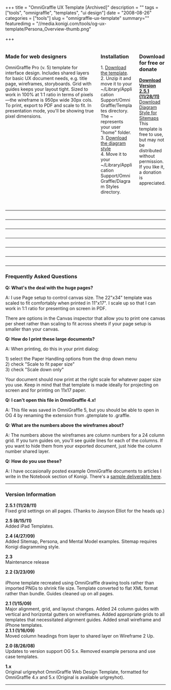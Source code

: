 +++
title = "OmniGraffle UX Template [Archived]"
description = ""
tags = ["tools", "omnigraffle", "templates", "ui design"]
date = "2008-08-26"
categories = ["tools"]
slug = "omnigraffle-ux-template"
summary=""
featuredimg = "//media.konigi.com/tools/og-ux-template/Persona_Overview-thumb.png"

+++



<div class="columns">
<div class="column">
<h3>Made for web designers</h3>
<p>OmniGraffle Pro (v. 5) template for interface design. Includes shared layers for basic UX document needs, e.g. title page, wireframes, storyboards. Grid with guides keeps your layout tight.  Sized to work in 100% at 1:1 ratio in terms of pixels&#8212;the wireframe is 950px wide 30px cols. To print, export to PDF and scale to fit. In presentation mode, you'll be showing true pixel dimensions.</p>
</div>
<div class="column">
<h3>Installation</h3>
<p>1. <a href="//media.konigi.com/tools/og-ux-template/Konigi-UX-Template-2-5-1.gtemplate.zip">Download the template</a>.<br />
2. Unzip it and move it to your ~/Library/Application Support/OmniGraffle/Templates directory. The ~ represents your user "home" folder.<br />
3. <a href="//media.konigi.com/tools/og-ux-template/Konigi.gdiagramstyle.zip">Download the diagram style</a><br />
4. Move it to your ~/Library/Application Support/OmniGraffle/Diagram Styles directory.
</p>
</div>
<div class="column">
<h3>Download for free or donate</h3>
<p><strong><a href="//media.konigi.com/tools/og-ux-template/Konigi-UX-Template-2-5-1.gtemplate.zip">Download Version 2.5.1 (11/28/11)</a></strong><br />
<a href="//media.konigi.com/tools/og-ux-template/Konigi.gdiagramstyle.zip">Download Diagram Style for Sitemaps</a><br />
<span class="t10">This template is free to use, but may not be distributed without permission. If you like it, a donation is appreciated.</span></p>
<form action="https://www.paypal.com/cgi-bin/webscr" method="post" class="mar0 pad0">
<input type="image" src="https://www.paypal.com/en_US/i/btn/btn_donate_SM.gif" border="0" name="submit" alt=""  class="mar0 pad0 paypal" style="background-color: #fff;" /><br />
<input type="hidden" name="cmd" value="_s-xclick" class="mar0 pad0" /><br />
<input type="hidden" name="hosted_button_id" value="2318535" class="mar0 pad0" /><br />
<img alt="" border="0" src="https://www.paypal.com/en_US/i/scr/pixel.gif" width="1" height="1" class="mar0 pad0" /><br />
</form>
</div>
</div>
<hr>
<div class="thumbs">
<!-- thumbs --><!-- thumbs --><div class="columns">
<div class="column">
<a href="//media.konigi.com/tools/og-ux-template/Title_of_Document.png" class="group" rel="group"><img class="img-responsive" src="//media.konigi.com/tools/og-ux-template/Title_of_Document-thumb.png" alt="" /></a>
</div>
<div class="column">
<a href="//media.konigi.com/tools/og-ux-template/Persona_Overview.png" class="group" rel="group"><img class="img-responsive" src="//media.konigi.com/tools/og-ux-template/Persona_Overview-thumb.png" alt="" /></a>
</div>
<div class="column">
<a href="//media.konigi.com/tools/og-ux-template/Detailed_Persona.png" class="group" rel="group"><img class="img-responsive" src="//media.konigi.com/tools/og-ux-template/Detailed_Persona-thumb.png" alt="" /></a>
</div>
</div>
<hr>
<div class="columns">
<div class="column">
<a href="//media.konigi.com/tools/og-ux-template/Mental_Model.png" class="group" rel="group"><img class="img-responsive" src="//media.konigi.com/tools/og-ux-template/Mental_Model-thumb.png" alt="" /></a>
</div>
<div class="column">
<a href="//media.konigi.com/tools/og-ux-template/Site_Map.png" class="group" rel="group"><img class="img-responsive" src="//media.konigi.com/tools/og-ux-template/Site_Map-thumb.png" alt="" /></a>
</div>
<div class="column">
<a href="//media.konigi.com/tools/og-ux-template/Wireframe_1_Up.png" class="group" rel="group"><img class="img-responsive" src="//media.konigi.com/tools/og-ux-template/Wireframe_1_Up-thumb.png" alt="" /></a>
</div>
</div>
<hr>
<div class="columns">
<div class="column">
<a href="//media.konigi.com/tools/og-ux-template/Wireframe_Guides.png" class="group" rel="group"><img class="img-responsive" src="//media.konigi.com/tools/og-ux-template/Wireframe_Guides-thumb.png" alt="" /></a>
</div>
<div class="column">
<a href="//media.konigi.com/tools/og-ux-template/Wireframe_2_Up.png" class="group" rel="group"><img class="img-responsive" src="//media.konigi.com/tools/og-ux-template/Wireframe_2_Up-thumb.png" alt="" /></a>
</div>
<div class="column">
<a href="//media.konigi.com/tools/og-ux-template/Wireframe_Storyboard.png" class="group" rel="group"><img class="img-responsive" src="//media.konigi.com/tools/og-ux-template/Wireframe_Storyboard-thumb.png" alt="" /></a>
</div>
</div>
<hr>
<div class="columns">
<div class="column">
<a href="//media.konigi.com/tools/og-ux-template/Small_Wireframe.png" class="group" rel="group"><img class="img-responsive" src="//media.konigi.com/tools/og-ux-template/Small_Wireframe-thumb.png" alt="" /></a>
</div>
<div class="column">
<a href="//media.konigi.com/tools/og-ux-template/Storyboard.png" class="group" rel="group"><img class="img-responsive" src="//media.konigi.com/tools/og-ux-template/Storyboard-thumb.png" alt="" /></a>
</div>
<div class="column">
<a href="//media.konigi.com/tools/og-ux-template/Storyboard_Notes.png" class="group" rel="group"><img class="img-responsive" src="//media.konigi.com/tools/og-ux-template/Storyboard_Notes-thumb.png" alt="" /></a>
</div>
</div>
<hr>
<div class="columns">
<div class="column">
<a href="//media.konigi.com/tools/og-ux-template/iPhone_Wireframe.png" class="group" rel="group"><img class="img-responsive" src="//media.konigi.com/tools/og-ux-template/iPhone_Wireframe-thumb.png" alt="" /></a>
</div>
<div class="column">
<a href="//media.konigi.com/tools/og-ux-template/iPad_Portrait_1_Up.png" class="group" rel="group"><img class="img-responsive" src="//media.konigi.com/tools/og-ux-template/iPad_Portrait_1_Up-thumb.png" alt="" /></a>
</div>
<div class="column">
<a href="//media.konigi.com/tools/og-ux-template/iPad_Portrait_2_Up.png" class="group" rel="group"><img class="img-responsive" src="//media.konigi.com/tools/og-ux-template/iPad_Portrait_2_Up-thumb.png" alt="" /></a>
</div>
</div>
<hr>
<div class="columns">
<div class="column">
<a href="//media.konigi.com/tools/og-ux-template/iPad_Landscape_1_Up.png" class="group" rel="group"><img class="img-responsive" src="//media.konigi.com/tools/og-ux-template/iPad_Landscape_1_Up-thumb.png" alt="" /></a>
</div>
</div>
</div>
<!-- /thumbs --><!-- /thumbs --><hr>
<div class="faq">
<!-- faq --><!-- faq --><h3>Frequently Asked Questions</h3>
<p><strong>Q: What's the deal with the huge pages?</strong></p>
<p>A: I use Page setup to control canvas size. The 22"x34" template was scaled to fit comfortably when printed in 11"x17". I scale up so that I can work in 1:1 ratio for presenting on screen in PDF.</p>
<p>There are options in the Canvas inspector that allow you to print one canvas per sheet rather than scaling to fit across sheets if your page setup is smaller than your canvas.</p>
<p><strong>Q: How do I print these large documents?</strong></p>
<p>A: When printing, do this in your print dialog:</p>
<p>1) select the Paper Handling options from the drop down menu<br />
2) check "Scale to fit paper size"<br />
3) check "Scale down only"</p>
<p>Your document should now print at the right scale for whatever paper size you use. Keep in mind that that template is made ideally for projecting on screen and for printing on 11x17 paper.</p>
<p><strong>Q: I can't open this file in OmniGraffle 4.x!</strong></p>
<p>A: This file was saved in OmniGraffle 5, but you should be able to open in OG 4 by renaming the extension from .gtemplate to .graffle.</p>
<p><strong>Q: What are the numbers above the wireframes about?</strong></p>
<p>A: The numbers above the wireframes are column numbers for a 24 column grid. If you turn guides on, you'll see guide lines for each of the columns. If you want to hide them from your exported document, just hide the column number shared layer.</p>
<p><strong>Q: How do you use these?</strong></p>
<p>A: I have occasionally posted example OmniGraffle documents to articles I write in the Notebook section of Konigi. There's a <a href="../notebook/better-gmail-client-wireframe.html">sample deliverable here</a>.</p>
</div>
<!-- /faq --><!-- /faq --><hr>
<div class="version">
<!-- version info --><!-- version info --><h3>Version Information</h3>
<p>
<strong>2.5.1 (11/28/11)</strong><br />
Fixed grid settings on all pages. (Thanks to Jasyson Elliot for the heads up.)
</p>
<p>
<strong>2.5 (8/15/11)</strong><br />
Added iPad Templates.
</p>
<p>
<strong>2.4 (4/27/09)</strong><br />
Added Sitemap, Persona, and Mental Model examples. Sitemap requires Konigi diagramming style.
</p>
<p>
<strong>2.3</strong><br />
Maintenance release
</p>
<p>
<strong>2.2 (3/23/09)</strong></br /><br />
iPhone template recreated using OmniGraffle drawing tools rather than imported PNGs to shrink file size. Template converted to flat XML format rather than bundle. Guides cleaned up on all pages.
</p>
<p>
<strong>2.1 (1/15/09)</strong><br />
Major alignment, grid, and layout changes. Added 24 column guides with vertical and horizontal gutters on wireframes. Added appropriate grids to all templates that necessitated alignment guides. Added small wireframe and iPhone templates.<br />
<strong>2.1.1 (1/16/09)</strong><br />
Moved column headings from layer to shared layer on Wireframe 2 Up.
</p>
<p>
<strong>2.0 (8/26/08)</strong><br />
Updates to version support OG 5.x. Removed example persona and use case templates.
</p>
<p>
<strong>1.x</strong><br />
Original urlgreyhot OmniGraffle Web Design Template, formatted for OmniGraffle 4.x and 5.x (Original is available urlgreyhot).
</p>
</div>
<!-- /version info --><!-- /version info --><hr>
